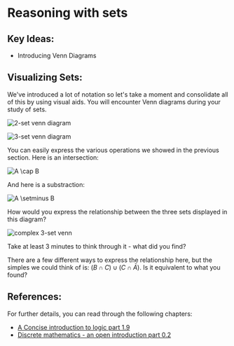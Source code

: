 # Reasoning with sets

## Key Ideas:
- Introducing Venn Diagrams

## Visualizing Sets:
We've introduced a lot of notation so let's take a moment and consolidate all of this by using visual aids. You will encounter Venn diagrams during your study of sets. 

![2-set venn diagram](/images/two-set-venn-empty.png)

![3-set venn diagram](/images/three-set-empty.png)

You can easily express the various operations we showed in the previous section. Here is an intersection:

![$A \cap B$](/images/two-set-cap.png)

And here is a substraction:

![$A \setminus B$](/images/two-set-a-minus-b.png)

How would you express the relationship between the three sets displayed in this diagram?

![complex 3-set venn](/images/three-set-complicated.png)

Take at least 3 minutes to think through it - what did you find?

There are a few different ways to express the relationship here, but the simples we could think of is: $(B \cap C) \cup (C \cap \bar A)$. Is it equivalent to what you found?

## References:
For further details, you can read through the following chapters:
- [A Concise introduction to logic part 1.9](https://open.umn.edu/opentextbooks/textbooks/452)
- [Discrete mathematics - an open introduction part 0.2](http://discrete.openmathbooks.org/dmoi3/sec_propositional.html)
